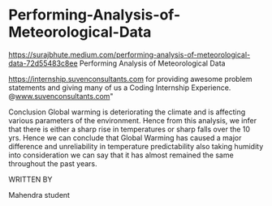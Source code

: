 # Performing-Analysis-of-Meteorological-Data
https://surajbhute.medium.com/performing-analysis-of-meteorological-data-72d55483c8ee
Performing Analysis of Meteorological Data
 

https://internship.suvenconsultants.com for providing awesome problem statements and giving many of us a Coding Internship Experience.
@www.suvenconsultants.com"

Conclusion
Global warming is deteriorating the climate and is affecting various parameters of the environment. Hence from this analysis, we infer that there is either a sharp rise in temperatures or sharp falls over the 10 yrs. Hence we can conclude that Global Warming has caused a major difference and unreliability in temperature predictability also taking humidity into consideration we can say that it has almost remained the same throughout the past years.

WRITTEN BY

Mahendra
student

